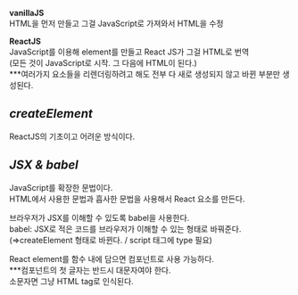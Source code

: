 <b>vanillaJS</b><br>
HTML을 먼저 만들고 그걸 JavaScript로 가져와서 HTML을 수정<br>

<b>ReactJS</b><br>
JavaScript를 이용해 element를 만들고 React JS가 그걸 HTML로 번역<br>
(모든 것이 JavaScript로 시작. 그 다음에 HTML이 된다.)<br>
***여러가지 요소들을 리렌더링하려고 해도 전부 다 새로 생성되지 않고 바뀐 부분만 생성된다.<br>


<i>createElement</i><br>
-
ReactJS의 기초이고 어려운 방식이다.<br>

<i>JSX & babel</i><br>
-
JavaScript를 확장한 문법이다.<br>
HTML에서 사용한 문법과 흡사한 문법을 사용해서 React 요소를 만든다.<br>

브라우저가 JSX를 이해할 수 있도록 babel을 사용한다.<br>
babel: JSX로 적은 코드를 브라우저가 이해할 수 있는 형태로 바꿔준다.<br>
(⇒createElement 형태로 바뀐다. / script 태그에 type 필요)<br>

React element를 함수 내에 담으면 컴포넌트로 사용 가능하다.<br>
***컴포넌트의 첫 글자는 반드시 대문자여야 한다.<br>
소문자면 그냥 HTML tag로 인식된다.<br>
